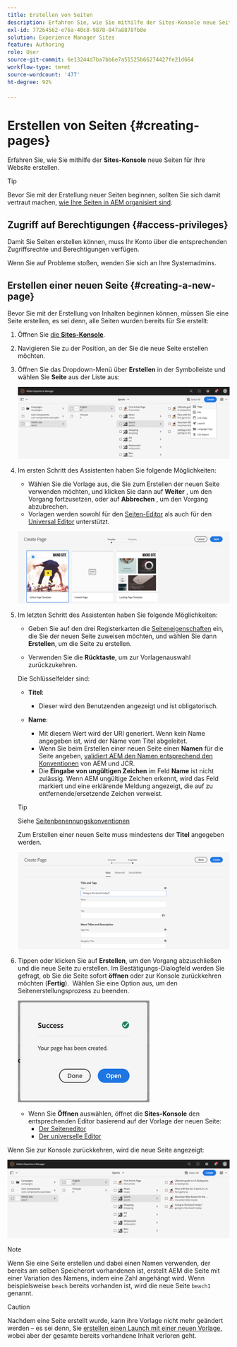 ```yaml
---
title: Erstellen von Seiten
description: Erfahren Sie, wie Sie mithilfe der Sites-Konsole neue Seiten für Ihre Website erstellen.
exl-id: 77264562-e76a-40c8-9878-847a8878fb8e
solution: Experience Manager Sites
feature: Authoring
role: User
source-git-commit: 6e13244d7ba7bb6e7a51525b66274427fe21d664
workflow-type: tm+mt
source-wordcount: '477'
ht-degree: 92%

---
```



# Erstellen von Seiten {#creating-pages}

Erfahren Sie, wie Sie mithilfe der **Sites-Konsole** neue Seiten für Ihre Website erstellen.

>[!TIP]
>
>Bevor Sie mit der Erstellung neuer Seiten beginnen, sollten Sie sich damit vertraut machen, [wie Ihre Seiten in AEM organisiert sind](/help/sites-cloud/authoring/sites-console/organizing-pages.md).

## Zugriff auf Berechtigungen {#access-privileges}

Damit Sie Seiten erstellen können, muss Ihr Konto über die entsprechenden Zugriffsrechte und Berechtigungen verfügen.

Wenn Sie auf Probleme stoßen, wenden Sie sich an Ihre Systemadmins.

## Erstellen einer neuen Seite {#creating-a-new-page}

Bevor Sie mit der Erstellung von Inhalten beginnen können, müssen Sie eine Seite erstellen, es sei denn, alle Seiten wurden bereits für Sie erstellt:

1. Öffnen Sie [die **Sites-Konsole**](/help/sites-cloud/authoring/sites-console/introduction.md).
1. Navigieren Sie zu der Position, an der Sie die neue Seite erstellen möchten.
1. Öffnen Sie das Dropdown-Menü über **Erstellen** in der Symbolleiste und wählen Sie **Seite** aus der Liste aus:

   ![Erstellen von Seiten](/help/sites-cloud/authoring/assets/organizing-create-page.png)

1. Im ersten Schritt des Assistenten haben Sie folgende Möglichkeiten:

   * Wählen Sie die Vorlage aus, die Sie zum Erstellen der neuen Seite verwenden möchten, und klicken Sie dann auf **Weiter** , um den Vorgang fortzusetzen, oder auf **Abbrechen** , um den Vorgang abzubrechen.
   * Vorlagen werden sowohl für den [Seiten-Editor](/help/sites-cloud/authoring/page-editor/introduction.md) als auch für den [Universal Editor](/help/edge/wysiwyg-authoring/templates.md) unterstützt.

   ![Auswählen einer Vorlage für eine neue Seite](/help/sites-cloud/authoring/assets/organizing-create-page-template.png)

1. Im letzten Schritt des Assistenten haben Sie folgende Möglichkeiten:

   * Geben Sie auf den drei Registerkarten die [Seiteneigenschaften](/help/sites-cloud/authoring/sites-console/page-properties.md) ein, die Sie der neuen Seite zuweisen möchten, und wählen Sie dann **Erstellen**, um die Seite zu erstellen.

   * Verwenden Sie die **Rücktaste**, um zur Vorlagenauswahl zurückzukehren.

   Die Schlüsselfelder sind:

   * **Titel**:

      * Dieser wird den Benutzenden angezeigt und ist obligatorisch.

   * **Name**:

      * Mit diesem Wert wird der URI generiert. Wenn kein Name angegeben ist, wird der Name vom Titel abgeleitet.
      * Wenn Sie beim Erstellen einer neuen Seite einen **Namen** für die Seite angeben, [validiert AEM den Namen entsprechend den Konventionen](/help/implementing/developing/introduction/naming-conventions.md) von AEM und JCR.
      * Die **Eingabe von ungültigen Zeichen** im Feld **Name** ist nicht zulässig. Wenn AEM ungültige Zeichen erkennt, wird das Feld markiert und eine erklärende Meldung angezeigt, die auf zu entfernende/ersetzende Zeichen verweist.

   >[!TIP]
   >
   >Siehe [Seitenbenennungskonventionen](#page-naming-conventions)

   Zum Erstellen einer neuen Seite muss mindestens der **Titel** angegeben werden.

   ![Angeben des Seitentitels](/help/sites-cloud/authoring/assets/organizing-create-page-title.png)

1. Tippen oder klicken Sie auf **Erstellen**, um den Vorgang abzuschließen und die neue Seite zu erstellen. Im Bestätigungs-Dialogfeld werden Sie gefragt, ob Sie die Seite sofort **öffnen** oder zur Konsole zurückkehren möchten (**Fertig**).  Wählen Sie eine Option aus, um den Seitenerstellungsprozess zu beenden.

   ![Erfolgreiche Seitenerstellung](/help/sites-cloud/authoring/assets/organizing-create-page-success.png)

   * Wenn Sie **Öffnen** auswählen, öffnet die **Sites-Konsole** den entsprechenden Editor basierend auf der Vorlage der neuen Seite:
      * [Der Seiteneditor](/help/sites-cloud/authoring/page-editor/introduction.md)
      * [Der universelle Editor](/help/sites-cloud/authoring/universal-editor/authoring.md)

Wenn Sie zur Konsole zurückkehren, wird die neue Seite angezeigt:

![Neu erstellte Seite](/help/sites-cloud/authoring/assets/organizing-create-page-result.png)

>[!NOTE]
>
>Wenn Sie eine Seite erstellen und dabei einen Namen verwenden, der bereits am selben Speicherort vorhandenen ist, erstellt AEM die Seite mit einer Variation des Namens, indem eine Zahl angehängt wird. Wenn beispielsweise `beach` bereits vorhanden ist, wird die neue Seite `beach1` genannt.

>[!CAUTION]
>
>Nachdem eine Seite erstellt wurde, kann ihre Vorlage nicht mehr geändert werden – es sei denn, Sie [erstellen einen Launch mit einer neuen Vorlage](/help/sites-cloud/authoring/launches/creating.md#create-launch-with-new-template), wobei aber der gesamte bereits vorhandene Inhalt verloren geht.

